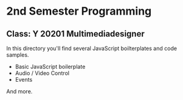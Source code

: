2nd Semester Programming
========================

## Class: Y 20201 Multimediadesigner

In this directory you'll find several JavaScript boilterplates and code samples.

* Basic JavaScript boilerplate
* Audio / Video Control
* Events

And more.
